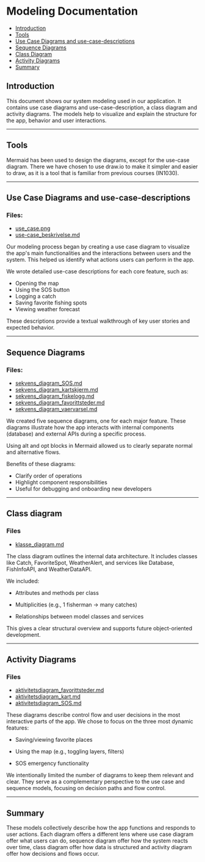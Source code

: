 # Modeling Documentation

- [Introduction](#introduction)  
- [Tools](#tools)
- [Use Case Diagrams and use-case-descriptions](#use-case-diagrams-and-use-case-descriptions)
- [Sequence Diagrams](#sequence-diagrams)
- [Class Diagram](#class-diagram)
- [Activity Diagrams](#activity-diagrams)
- [Summary](#summary)


## Introduction

This document shows our system modeling used in our application. It contains use case diagrams and use-case-description, a class diagram and activity diagrams. The models help to visualize and explain the structure for the app, behavior and user interactions.

---

## Tools

Mermaid has been used to design the diagrams, except for the use-case diagram. There we have chosen to use draw.io to make it simpler and easier to draw, as it is a tool that is familiar from previous courses (IN1030).

---

## Use Case Diagrams and use-case-descriptions

### Files:
- [use_case.png](https://github.uio.no/IN2000-V25/team-46/blob/main/modelling/use-case.png)
- [use-case_beskrivelse.md](https://github.uio.no/IN2000-V25/team-46/blob/main/modelling/use-case_beskrivelse.md)

Our modeling process began by creating a use case diagram to visualize the app's main functionalities and the interactions between users and the system. This helped us identify what actions users can perform in the app. 

We wrote detailed use-case descriptions for each core feature, such as: 
- Opening the map
- Using the SOS button
- Logging a catch
- Saving favorite fishing spots
- Viewing weather forecast

These descriptions provide a textual walkthrough of key user stories and expected behavior.

---

## Sequence Diagrams

### Files:
- [sekvens_diagram_SOS.md](https://github.uio.no/IN2000-V25/team-46/blob/main/modelling/sekvens_diagram_SOS.md)
- [sekvens_diagram_kartskjerm.md](https://github.uio.no/IN2000-V25/team-46/blob/main/modelling/sekvens_diagram_kartskjerm.md)
- [sekvens_diagram_fiskelogg.md](https://github.uio.no/IN2000-V25/team-46/blob/main/modelling/sekvens_diagram_fiskelogg.md)
- [sekvens_diagram_favorittsteder.md](https://github.uio.no/IN2000-V25/team-46/blob/main/modelling/sekvens_diagram_favorittsteder.md)
- [sekvens_diagram_vaervarsel.md](https://github.uio.no/IN2000-V25/team-46/blob/main/modelling/sekvens_diagram_vaervarsel.md)


We created five sequence diagrams, one for each major feature. These diagrams illustrate how the app interacts with internal components (database) and external APIs during a specific process.

Using alt and opt blocks in Mermaid allowed us to clearly separate normal and alternative flows.

Benefits of these diagrams:

- Clarify order of operations
- Highlight component responsibilities
- Useful for debugging and onboarding new developers

--- 


## Class diagram

### Files
-  [klasse_diagram.md](https://github.uio.no/IN2000-V25/team-46/blob/main/modelling/klasse_diagram.md)

The class diagram outlines the internal data architecture. It includes classes like Catch, FavoriteSpot, WeatherAlert, and services like Database, FishInfoAPI, and WeatherDataAPI.

We included:
- Attributes and methods per class

- Multiplicities (e.g., 1 fisherman → many catches)

- Relationships between model classes and services

This gives a clear structural overview and supports future object-oriented development.

---

## Activity Diagrams
### Files
- [aktivitetsdiagram_favorittsteder.md](https://github.uio.no/IN2000-V25/team-46/blob/main/modelling/aktivitetsdiagram_favorittsteder.md)
- [aktivitetsdiagram_kart.md](https://github.uio.no/IN2000-V25/team-46/blob/main/modelling/aktivitetsdiagram_kart.md)
- [aktivitetsdiagram_SOS.md](https://github.uio.no/IN2000-V25/team-46/blob/main/modelling/aktivtetsdiagram_SOS.md)

These diagrams describe control flow and user decisions in the most interactive parts of the app. We chose to focus on the three most dynamic features:

- Saving/viewing favorite places

- Using the map (e.g., toggling layers, filters)

- SOS emergency functionality

We intentionally limited the number of diagrams to keep them relevant and clear. They serve as a complementary perspective to the use case and sequence models, focusing on decision paths and flow control.

---

## Summary

These models collectively describe how the app functions and responds to user actions. Each diagram offers a different lens where use case diagram offer what users can do, sequence diagram offer how the system reacts over time, class diagram offer how data is structured and activity diagram offer how decisions and flows occur.
